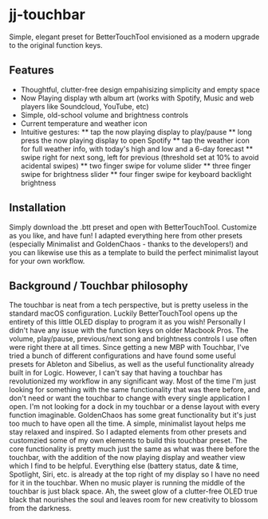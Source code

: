 # jj-touchbar
Simple, elegant preset for BetterTouchTool envisioned as a modern upgrade to the original function keys.

## Features
* Thoughtful, clutter-free design empahisizing simplicity and empty space
* Now Playing display wth album art (works with Spotify, Music and web players like Soundcloud, YouTube, etc)
* Simple, old-school volume and brightness controls
* Current temperature and weather icon
* Intuitive gestures:
** tap the now playing display to play/pause
** long press the now playing display to open Spotify
** tap the weather icon for full weather info, with today's high and low and a 6-day forecast
** swipe right for next song, left for previous (threshold set at 10% to avoid acidental swipes)
** two finger swipe for volume slider
** three finger swipe for brightness slider
** four finger swipe for keyboard backlight brightness

## Installation
Simply download the .btt preset and open with BetterTouchTool. Customize as you like, and have fun! I adapted everything here from other presets (especially Minimalist and GoldenChaos - thanks to the developers!) and you can likewise use this as a template to build the perfect minimalist layout for your own workflow.

## Background / Touchbar philosophy
The touchbar is neat from a tech perspective, but is pretty useless in the standard macOS configuration. Luckily BetterTouchTool opens up the entirety of this little OLED display to program it as you wish!
Personally I didn't have any issue with the function keys on older Macbook Pros. The volume, play/pause, previous/next song and brightness controls I use often were right there at all times. Since getting a new MBP with Touchbar, I've tried a bunch of different configurations and have found some useful presets for Ableton and Sibelius, as well as the useful functionality already built in for Logic. However, I can't say that having a touchbar has revolutionized my workflow in any significant way.
Most of the time I'm just looking for something with the same functionality that was there before, and don't need or want the touchbar to change with every single application I open. I'm not looking for a dock in my touchbar or a dense layout with every function imaginable. GoldenChaos has some great functionality but it's just too much to have open all the time. A simple, minimalist layout helps me stay relaxed and inspired. So I adapted elements from other presets and customzied some of my own elements to build this touchbar preset.
The core functionality is pretty much just the same as what was there before the touchbar, with the addition of the now playing display and weather view which I find to be helpful. Everything else (battery status, date & time, Spotlight, Siri, etc. is already at the top right of my display so I have no need for it in the touchbar. When no music player is running the middle of the touchbar is just black space. Ah, the sweet glow of a clutter-free OLED true black that nourishes the soul and leaves room for new creativity to blossom from the darkness.
